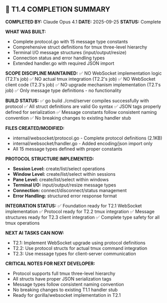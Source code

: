 ## 🤖 T1.4 COMPLETION SUMMARY

**COMPLETED BY:** Claude Opus 4.1
**DATE:** 2025-09-25
**STATUS:** Complete

**WHAT WAS BUILT:**
- Complete protocol.go with 15 message type constants
- Comprehensive struct definitions for tmux three-level hierarchy
- Terminal I/O message structures (input/output/resize)
- Connection status and error handling types
- Extended handler.go with required JSON import

**SCOPE DISCIPLINE MAINTAINED:**
✅ NO WebSocket implementation logic (T2.1's job)
✅ NO actual tmux integration (T2.2's job)
✅ NO WebSocket client code (T2.3's job)
✅ NO upgrade mechanism implementation (T2.1's job)
✅ Only message type definitions - no functionality

**BUILD STATUS:**
✅ go build ./cmd/server compiles successfully with protocol
✅ All struct definitions are valid Go syntax
✅ JSON tags properly defined for serialization
✅ Message constants follow consistent naming convention
✅ No breaking changes to existing handler stub

**FILES CREATED/MODIFIED:**
- internal/websocket/protocol.go - Complete protocol definitions (2.1KB)
- internal/websocket/handler.go - Added encoding/json import only
- All 15 message types defined with proper constants

**PROTOCOL STRUCTURE IMPLEMENTED:**
- **Session Level:** create/list/select operations
- **Window Level:** create/list/select within sessions
- **Pane Level:** create/list/select within windows
- **Terminal I/O:** input/output/resize message types
- **Connection:** connect/disconnect/status management
- **Error Handling:** structured error response format

**INTEGRATION STATUS:**
✅ Foundation ready for T2.1 WebSocket implementation
✅ Protocol ready for T2.2 tmux integration
✅ Message structures ready for T2.3 client integration
✅ Complete type safety for all tmux operations

**NEXT AI TASKS CAN NOW:**
- T2.1: Implement WebSocket upgrade using protocol definitions
- T2.2: Use protocol structs for actual tmux command integration
- T2.3: Use message types for client-server communication

**CRITICAL NOTES FOR NEXT DEVELOPER:**
- Protocol supports full tmux three-level hierarchy
- All structs have proper JSON serialization tags
- Message types follow consistent naming convention
- No breaking changes to existing T1.1 handler stub
- Ready for gorilla/websocket implementation in T2.1